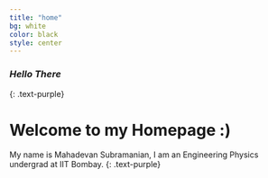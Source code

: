 ```yaml
---
title: "home"
bg: white
color: black
style: center
---
```


### *Hello There*
{: .text-purple}

<span class="fa-stack subtlecircle" style="font-size:100px; background:rgba(255,166,0,0.1)">
  <i class="fa fa-circle fa-stack-2x text-white"></i>
  <i class="fa fa-bicycle fa-stack-1x text-orange"></i>
</span>

# Welcome to my Homepage :)
My name is Mahadevan Subramanian, I am an Engineering Physics undergrad at IIT Bombay.
{: .text-purple}


